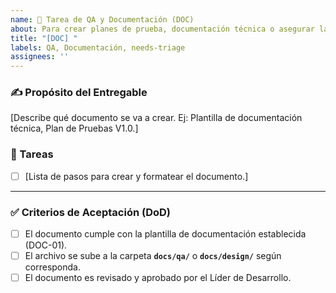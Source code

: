 ```yaml
---
name: 📝 Tarea de QA y Documentación (DOC)
about: Para crear planes de prueba, documentación técnica o asegurar la calidad.
title: "[DOC] "
labels: QA, Documentación, needs-triage
assignees: ''
---
```


### ✍️ Propósito del Entregable
[Describe qué documento se va a crear. Ej: Plantilla de documentación técnica, Plan de Pruebas V1.0.]

### 📝 Tareas
- [ ] [Lista de pasos para crear y formatear el documento.]

---

### ✅ Criterios de Aceptación (DoD)
- [ ] El documento cumple con la plantilla de documentación establecida (DOC-01).
- [ ] El archivo se sube a la carpeta **`docs/qa/`** o **`docs/design/`** según corresponda.
- [ ] El documento es revisado y aprobado por el Líder de Desarrollo.
